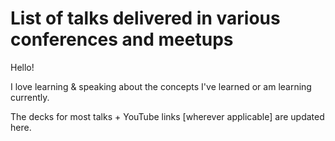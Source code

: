 # List of talks delivered in various conferences and meetups

Hello!

I love learning & speaking about the concepts I've learned or am learning currently.

The decks for most talks + YouTube links [wherever applicable] are updated here.
